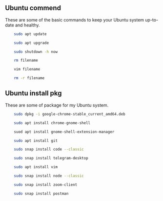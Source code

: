 ## Ubuntu commend

These are some of the basic commands to keep your Ubuntu system up-to-date and healthy.

```sh
    sudo apt update
```

```sh
    sudo apt upgrade
```

```sh
    sudo shutdown -h now
```

```sh
    rm filename
```

```sh
    vim filename
```

```sh
    rm -r filename
```

## Ubuntu install pkg

These are some of package for my Ubuntu system.

```sh
    sudo dpkg -i google-chrome-stable_current_amd64.deb
```

```sh
    sudo apt install chrome-gnome-shell
```

```sh
    suod apt install gnome-shell-extension-manager
```

```sh
    sudo apt install git
```

```sh
    sudo snap install code --classic
```

```sh
    sudo snap install telegram-desktop
```

```sh
    sudo apt install vim
```

```sh
    sudo snap install node --classic
```

```sh
    sudo snap install zoom-client
```

```sh
    sudo snap install postman
```
